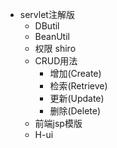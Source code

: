 - servlet注解版
    - DButil
    - BeanUtil
    - 权限 shiro
    - CRUD用法
        - 增加(Create)
        - 检索(Retrieve)
		- 更新(Update)
        - 删除(Delete)
    - 前端jsp模版
    - H-ui